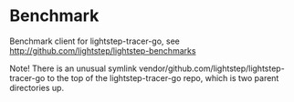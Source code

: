 # Benchmark

Benchmark client for lightstep-tracer-go, see http://github.com/lightstep/lightstep-benchmarks

Note! There is an unusual symlink
vendor/github.com/lightstep/lightstep-tracer-go to the top of the
lightstep-tracer-go repo, which is two parent directories up.
